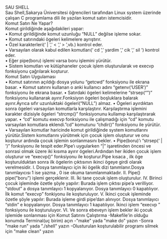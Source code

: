 ﻿SAU SHELL<br />
Sau Shell,Sakarya Üniversitesi öğrencileri tarafından Linux system üzerinde çalışan C programlama dili ile yazılan komut satırı istemcisidir.<br />
Komut Satırı Ne Yapar?<br />
Komut girildiğinde aşağıdakileri yapar:<br />
• Komut girildiğinde komut uzunluğu “NULL” değilse işleme sokar.<br />
• Komut satırındaki ögeleri kelimelere ayrıştırır.<br />
• Özel karakterleri(‘ | ’,’ < ’,’ > ’,vb.) kontrol eder.<br />
• Varsayılan olarak kabul edilen komutları(‘ cd ’,’ yardim ’,’ cik ’,’ sil ’) kontrol eder.<br />
• Eğer pipe(boru) işlemi varsa boru işlemini yürütür.<br />
• Sistem komutları ve kütüphaneler çocuk işlem oluşturularak ve execvp fonksiyonu çağrılarak koşturur.<br />
Komut Satırı Uygulaması<br />
• Komut satırının açıldığı dosya yolunu  “getcwd”  fonksiyonu ile ekrana basar.
• Komut satırını kullanan o anki kullanıcı adını “getenv(‘USER’)” fonksiyonu ile ekrana basar.
• Satırdaki ögeleri kelimelerine  “strsep(“”)” fonksiyonu kullanarak ayırır.Fonksiyon ögeleri boşluklara balarak ayırır.Ayrıca sıfır uzunluktaki ögeleri(“NULL”) almaz.
• Ögeleri ayırdıktan sonra ögeleri varsayılan komutlarla karşılaştırır. Karşılaştırma işlemini karakter dizisiyle ögeleri “strcmp()” fonksiyonunu kullamıp karşılaştırarak  yapar.
• “cd” komutu execvp fonksiyonu ile çalışmadığı için “cd” komutu varsayılan komutlara eklendi.”cd” komutunu “chdir()” fonksiyonu ile yürütür.
• Varsayılan komutlar haricinde komut girildiğinde system komutlarını yürütür.Sistem komutlarını yürütmek için çocuk işlem oluşturur ve onu koşturur ardında çocuk işlemin sonlanmasını bekler.
• Pipe(boru)’ı “strsep(‘ | ’)” fonksiyonu ile tespit eder.Pipe’ı uygularken “|” işaretinden öncesi ve sonrasi olmak üzere iki kısıma ayırır  ögeleri.Ardından her ikiden çocuk işlem oluşturur ve “execvp()” fonksiyonu ile koşturur.Pipe kısaca , ilk öge koşturulduktan sonra ilk ögelerin çıktısının ikinci ögeye girdi olarak verelmesidir.
I. Dosya tanımlayıcı için iki ögelik dizi tanımlanır.Dosya tanımlayıcısı 1 ise yazma , 0 ise okuma tanımlanmaktadır.
II. Pipe() pipe("boru”) işlemi gerçeklenir.
III. İki tane çocuk işlem oluşturulur.
IV. Birinci çocuk işleminde özetle şöyle yapılır:
Burada işlem çıktısı pipe’a verilliyor.
“stdout” a dosya tanımlayıcı 1 kopyalanıyor.
Dosya tanımlayıcı 0 kapatılıyor.
İlk komut “execvp” fonkiyonu ile koşturuluyor.
V. İkinci çocuk işleminde özetle şöyle yapılır:
Burada işleme girdi pipe’dan alınıyor.
Dosya tanımlayıcı “stdin” e kopyalanıyor.
Dosya tanımlayıcı 1 kapatılıyor.
İkinci işlem “execvp ” fonksiyonu ile koşturuluyor.
VI. Ve sonra ebeveyn işlem bekler iki çocuk işlemide sonlanması için
Komut Satırını Çalıştırma
-Makefile'in olduğu konumda Terminal(uç birim) açın
-"make" yada "make do" yazın
-Sonra "make run" yada "./shell" yazın
-Olusturulan koşturulabilir programı silmek için "make clean" yazın


